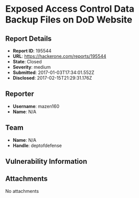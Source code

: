 # Exposed Access Control Data Backup Files on DoD Website

## Report Details
- **Report ID**: 195544
- **URL**: https://hackerone.com/reports/195544
- **State**: Closed
- **Severity**: medium
- **Submitted**: 2017-01-03T17:34:01.552Z
- **Disclosed**: 2017-02-15T21:29:31.176Z

## Reporter
- **Username**: mazen160
- **Name**: N/A

## Team
- **Name**: N/A
- **Handle**: deptofdefense

## Vulnerability Information


## Attachments
No attachments
